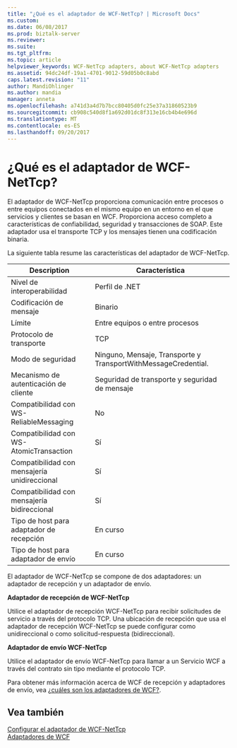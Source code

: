 ```yaml
---
title: "¿Qué es el adaptador de WCF-NetTcp? | Microsoft Docs"
ms.custom: 
ms.date: 06/08/2017
ms.prod: biztalk-server
ms.reviewer: 
ms.suite: 
ms.tgt_pltfrm: 
ms.topic: article
helpviewer_keywords: WCF-NetTcp adapters, about WCF-NetTcp adapters
ms.assetid: 94dc24df-19a1-4701-9012-59d05b0c8abd
caps.latest.revision: "11"
author: MandiOhlinger
ms.author: mandia
manager: anneta
ms.openlocfilehash: a741d3a4d7b7bcc80405d0fc25e37a31860523b9
ms.sourcegitcommit: cb908c540d8f1a692d01dc8f313e16cb4b4e696d
ms.translationtype: MT
ms.contentlocale: es-ES
ms.lasthandoff: 09/20/2017
---
```

# <a name="what-is-the-wcf-nettcp-adapter"></a>¿Qué es el adaptador de WCF-NetTcp?
El adaptador de WCF-NetTcp proporciona comunicación entre procesos o entre equipos conectados en el mismo equipo en un entorno en el que servicios y clientes se basan en WCF. Proporciona acceso completo a características de confiabilidad, seguridad y transacciones de SOAP. Este adaptador usa el transporte TCP y los mensajes tienen una codificación binaria.  
  
 La siguiente tabla resume las características del adaptador de WCF-NetTcp.  
  
|Description|Característica|  
|-----------------|--------------------|  
|Nivel de interoperabilidad|Perfil de .NET|  
|Codificación de mensaje|Binario|  
|Límite|Entre equipos o entre procesos|  
|Protocolo de transporte|TCP|  
|Modo de seguridad|Ninguno, Mensaje, Transporte y TransportWithMessageCredential.|  
|Mecanismo de autenticación de cliente|Seguridad de transporte y seguridad de mensaje|  
|Compatibilidad con WS-ReliableMessaging|No|  
|Compatibilidad con WS-AtomicTransaction|Sí|  
|Compatibilidad con mensajería unidireccional|Sí|  
|Compatibilidad con mensajería bidireccional|Sí|  
|Tipo de host para adaptador de recepción|En curso|  
|Tipo de host para adaptador de envío|En curso|  
  
 El adaptador de WCF-NetTcp se compone de dos adaptadores: un adaptador de recepción y un adaptador de envío.  
  
 **Adaptador de recepción de WCF-NetTcp**  
  
 Utilice el adaptador de recepción WCF-NetTcp para recibir solicitudes de servicio a través del protocolo TCP. Una ubicación de recepción que usa el adaptador de recepción WCF-NetTcp se puede configurar como unidireccional o como solicitud-respuesta (bidireccional).  
  
 **Adaptador de envío WCF-NetTcp**  
  
 Utilice el adaptador de envío WCF-NetTcp para llamar a un Servicio WCF a través del contrato sin tipo mediante el protocolo TCP.  
  
 Para obtener más información acerca de WCF de recepción y adaptadores de envío, vea [¿cuáles son los adaptadores de WCF?](../core/what-are-the-wcf-adapters.md).  
  
## <a name="see-also"></a>Vea también  
 [Configurar el adaptador de WCF-NetTcp](../core/configuring-the-wcf-nettcp-adapter.md)   
 [Adaptadores de WCF](../core/wcf-adapters.md)